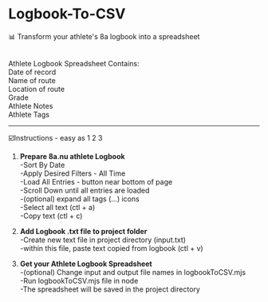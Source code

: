 # Logbook-To-CSV </br>
📊 Transform your athlete's 8a logbook into a spreadsheet

 </br>
 Athlete Logbook Spreadsheet Contains:
 </br>
        Date of record</br>
        Name of route</br>
        Location of route</br>
        Grade</br>
        Athlete Notes</br>
        Athlete Tags</br>
        
---
        
☑️Instructions - easy as 1 2 3

1. **Prepare 8a.nu athlete Logbook**</br>
        -Sort By Date</br>
        -Apply Desired Filters - All Time</br>
-Load All Entries - button near bottom of page</br>
-Scroll Down until all entries are loaded</br>
-(optional) expand all tags
        (...) icons</br>
-Select all text (ctl + a)</br>
-Copy text (ctl + c)</br>

        
2. **Add Logbook .txt file to project folder**</br>
-Create new text file in project directory (input.txt)</br>
-within this file, paste text copied from logbook (ctl + v)</br>
   

3. **Get your Athlete Logbook Spreadsheet**</br>
-(optional) Change input and output file names in logbookToCSV.mjs</br>
-Run logbookToCSV.mjs file in node</br>
-The spreadsheet will be saved in the project directory

